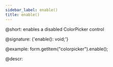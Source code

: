 ```yaml
---
sidebar_label: enable()
title: enable()
---          
```


@short: enables a disabled ColorPicker control

@signature: {'enable(): void;'}

@example:
form.getItem("colorpicker").enable();

@descr:
